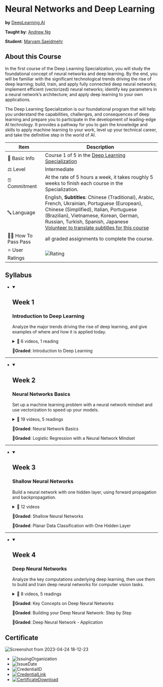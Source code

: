 # Neural Networks and Deep Learning

**by** <a href="https://DeepLearning.AI/">DeepLearning.AI</a>

**Taught by**: <a href="https://www.coursera.org/instructor/andrewng">Andrew Ng</a>

**Student**: <a href="https://maryamsaeedmehr.github.io/">Maryam Saeidmehr</a>

## About this Course

In the first course of the Deep Learning Specialization, you will study the foundational concept of neural networks and deep learning. 
By the end, you will be familiar with the significant technological trends driving the rise of deep learning; build, train, and apply 
fully connected deep neural networks; implement efficient (vectorized) neural networks; identify key parameters in a neural network’s
architecture; and apply deep learning to your own applications.

The Deep Learning Specialization is our foundational program that will help you understand the capabilities, challenges, and consequences 
of deep learning and prepare you to participate in the development of leading-edge AI technology. It provides a pathway for you to gain 
the knowledge and skills to apply machine learning to your work, level up your technical career, and take the definitive step in the world of AI.

| Item | Description |
|---|---|
| 📓 Basic Info  |  Course 1 of 5 in the <a href="https://www.coursera.org/specializations/deep-learning">Deep Learning Specialization</a>  |
| ⚖️ Level  | Intermediate  |
| ⏰ Commitment  | At the rate of 5 hours a week, it takes roughly 5 weeks to finish each course in the Specialization.  |
| 🔤 Language  | English, **Subtitles**: Chinese (Traditional), Arabic, French, Ukrainian, Portuguese (European), Chinese (Simplified), Italian, Portuguese (Brazilian), Vietnamese, Korean, German, Russian, Turkish, Spanish, Japanese</br> <a href="https://www.coursera.org/learn/neural-networks-deep-learning/home/info#">Volunteer to translate subtitles for this course</a>  |
| 🧑‍🎓 How To Pass	Pass  |  all graded assignments to complete the course. |
| ⭐ User Ratings  | ![Rating](https://img.shields.io/badge/rating-4.9-brightgreen) |

## Syllabus

- <details open><summary><h2>Week 1</h2></summary>

  ### Introduction to Deep Learning
    Analyze the major trends driving the rise of deep learning, and give examples of where and how it is applied today.

    <details>
      <summary>📂 6 videos, 1 reading</summary>

  - Video: Welcome
  - Video: What is a Neural Network?
  - Video: Supervised Learning with Neural Networks
  - Video: Why is Deep Learning taking off?
  - Video: About this Course
  - LTI Item: Intake Survey
  - LTI Item: [IMPORTANT] Have questions, issues or ideas? Join our Community!
  - Reading: Frequently Asked Questions
  - LTI Item: Lecture Notes W1
  - Video: Geoffrey Hinton Interview

    </details>

    🔬**Graded**: Introduction to Deep Learning

  </details>
---  
  - <details open><summary><h2>Week 2</h2></summary>

    ### Neural Networks Basics
      Set up a machine learning problem with a neural network mindset and use vectorization to speed up your models.

      <details>
        <summary>📂 19 videos, 5 readings</summary>

    - Video: Binary Classification
    - Video: Logistic Regression
    - Video: Logistic Regression Cost Function
    - Video: Gradient Descent
    - Video: Derivatives
    - Video: More Derivative Examples
    - Video: Computation Graph
    - Video: Derivatives with a Computation Graph
    - Video: Logistic Regression Gradient Descent
    - Video: Gradient Descent on m Examples
    - Reading: Derivation of DL/dz (Optional)
    - Video: Vectorization
    - Video: More Vectorization Examples
    - Video: Vectorizing Logistic Regression
    - Video: Vectorizing Logistic Regression's Gradient Output
    - Video: Broadcasting in Python
    - Video: A Note on Python/Numpy Vectors
    - Video: Quick tour of Jupyter/iPython Notebooks
    - Video: Explanation of Logistic Regression Cost Function (Optional)
    - LTI Item: Lecture Notes W2
    - Reading: Deep Learning Honor Code
    - Reading: Programming Assignment FAQ
    - Reading: How to Download your Notebook
    - Reading: How to Refresh your Workspace
    - Ungraded Programming Assignment: Python Basics with Numpy
    - Video: Pieter Abbeel Interview


      </details>

      🔬**Graded**: Neural Network Basics
  
      🔬**Graded**: Logistic Regression with a Neural Network Mindset
  
    </details>
---
  - <details open><summary><h2>Week 3</h2></summary>

    ### Shallow Neural Networks
      Build a neural network with one hidden layer, using forward propagation and backpropagation.

      <details>
        <summary>📂 12 videos</summary>

    - Video: Neural Networks Overview
    - Video: Neural Network Representation
    - Video: Computing a Neural Network's Output
    - Video: Vectorizing Across Multiple Examples
    - Video: Explanation for Vectorized Implementation
    - Video: Activation Functions
    - Video: Why do you need Non-Linear Activation Functions?
    - Video: Derivatives of Activation Functions
    - Video: Gradient Descent for Neural Networks
    - Video: Backpropagation Intuition (Optional)
    - Video: Random Initialization
    - LTI Item: Lecture Notes W3
    - Video: Ian Goodfellow Interview


      </details>

      🔬**Graded**: Shallow Neural Networks
  
      🔬**Graded**: Planar Data Classification with One Hidden Layer
  
    </details>
---
  - <details open><summary><h2>Week 4</h2></summary>

    ### Deep Neural Networks
      Analyze the key computations underlying deep learning, then use them to build and train deep neural networks for computer vision tasks.

      <details>
        <summary>📂 8 videos, 5 readings</summary>

    - Video: Deep L-layer Neural Network
    - Video: Forward Propagation in a Deep Network
    - Video: Getting your Matrix Dimensions Right
    - Video: Why Deep Representations?
    - Video: Building Blocks of Deep Neural Networks
    - Video: Forward and Backward Propagation
    - Reading: Optional Reading: Feedforward Neural Networks in Depth
    - Video: Parameters vs Hyperparameters
    - Reading: Clarification For: What does this have to do with the brain?
    - Video: What does this have to do with the brain?
    - LTI Item: Lecture Notes W4
    - Reading: Confusing Output from the AutoGrader
    - Reading: References
    - Reading: Acknowledgments

      </details>

      🔬**Graded**: Key Concepts on Deep Neural Networks
  
      🔬**Graded**: Building your Deep Neural Network: Step by Step
  
      🔬**Graded**: Deep Neural Network - Application
  
    </details>

## Certificate

  ![Screenshot from 2023-04-24 18-12-23](https://user-images.githubusercontent.com/60509979/234031148-d8699338-b369-4c24-83a8-45df6f157b27.png)
  
  - ![IssuingOrganization](https://img.shields.io/badge/Issuing%20Organization-Coursera-informational)
  - ![IssueDate](https://img.shields.io/badge/Issue%20Date-Apr%202023-informational)
  - ![CredentialID](https://img.shields.io/badge/Credential%20ID-XHL4HFTWRGYY-informational)
  - <a href="https://www.coursera.org/account/accomplishments/certificate/XHL4HFTWRGYY">![CredentialLink](https://img.shields.io/badge/Credential%20Link-https://www.coursera.org/account/accomplishments/certificate/XHL4HFTWRGYY-informational)</a>
  - <a href="https://github.com/BitterOcean/coursera-deep-learning-specialization/blob/main/Neural-Networks-and-Deep-Learning/Certificate.pdf">![CertificateDownload](https://img.shields.io/badge/Certificate-Download%20PDF-informational)</a>
